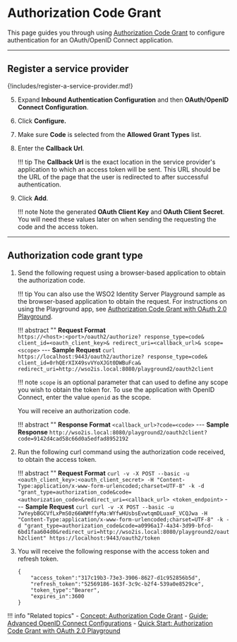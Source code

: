# Authorization Code Grant

This page guides you through using [Authorization Code Grant](../../../../references/concepts/authorization/authorization-code-grant/) 
to configure authentication for an OAuth/OpenID Connect application. 

----

## Register a service provider

{!includes/register-a-service-provider.md!}

5. Expand **Inbound Authentication Configuration** and then **OAuth/OpenID Connect Configuration**. 

6. Click **Configure.**   

7. Make sure **Code** is selected from the **Allowed Grant Types** list.
        
8. Enter the **Callback Url**.

    !!! tip
        The **Callback Url** is the exact location in the service provider's application to which an access token will 
        be sent. This URL should be the URL of the page that the user is redirected to after successful authentication.
            
9.  Click **Add**. 

    !!! note
        Note the generated **OAuth Client Key** and **OAuth Client Secret**. You will need these values later on when sending 
        the requesting the code and the access token.

----

## Authorization code grant type

1. Send the following request using a browser-based application to obtain the authorization code. 

    !!! tip
        You can also use the WSO2 Identity Server Playground sample as the browser-based application to obtain the request. For instructions on using the Playground app, see [Authorization Code Grant with OAuth 2.0 Playground](../../../../quick-starts/auth-code-playground).

    !!! abstract ""
        **Request Format**    
        ```
        https://<host>:<port>/oauth2/authorize?
        response_type=code&
        client_id=<oauth_client_key>&
        redirect_uri=<callback_url>&
        scope=<scope>
        ```
        ---
        **Sample Request**
        ```curl
        https://localhost:9443/oauth2/authorize?
        response_type=code&
        client_id=0rhQErXIX49svVYoXJGt0DWBuFca&
        redirect_uri=http://wso2is.local:8080/playground2/oauth2client
        ```

    !!! note
        `scope` is an optional parameter that can used to define any scope you wish to obtain the token for. To use the application with OpenID Connect, enter the value `openid` as the scope.
    
    You will receive an authorization code. 

    !!! abstract ""
        **Response Format**
        ```
        <callback_url>?code=<code>
        ```
        ---
        **Sample Response**
        ```
        http://wso2is.local:8080/playground2/oauth2client?code=9142d4cad58c66d0a5edfad8952192
        ```

2. Run the following curl command using the authorization code received, to obtain the access token. 

    !!! abstract ""
        **Request Format**
        ```
        curl -v -X POST --basic -u <oauth_client_key>:<oauth_client_secret> -H "Content-Type:application/x-www-form-urlencoded;charset=UTF-8" -k -d "grant_type=authorization_code&code=<authorization_code>&redirect_uri=<callback_url> <token_endpoint>
        ```
        ---
        **Sample Request**
        ```curl
        curl -v -X POST --basic -u 7wYeybBGCVfLxPmS0z66WNMffyMa:WYfwHUsbsEvwtqmDLuaxF_VCQJwa -H "Content-Type:application/x-www-form-urlencoded;charset=UTF-8" -k -d "grant_type=authorization_code&code=a0996a17-4a34-3d99-bfcd-6bd1faa604d0&redirect_uri=http://wso2is.local:8080/playground2/oauth2client" https://localhost:9443/oauth2/token
        ```

3. You will receive the following response with the access token and refresh token. 

    ```
    {
        "access_token":"317c19b3-73e3-3906-8627-d1c952856b5d",
        "refresh_token":"52569186-163f-3c9c-b2f4-539a0e8529ce",
        "token_type":"Bearer",
        "expires_in":3600
    }
    ```

!!! info "Related topics"
    - [Concept: Authorization Code Grant](../../../../references/concepts/authorization/authorization-code-grant/)
    - [Guide: Advanced OpenID Connect Configurations](../../../../guides/login/oauth-app-config-advanced)
    - [Quick Start: Authorization Code Grant with OAuth 2.0 Playground](../../../../quick-starts/auth-code-playground)
    